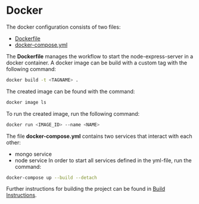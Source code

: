 # Docker

The docker configuration consists of two files:
* [Dockerfile](../../Dockerfile)
* [docker-compose.yml](../../docker-compose.yml)

The **Dockerfile** manages the workflow to start the node-express-server in a docker container.
A docker image can be build with a custom tag with the following command:
```sh
docker build -t <TAGNAME> .
```
The created image can be found with the command:
```sh
docker image ls
```
To run the created image, run the following command:
```sh
docker run <IMAGE_ID> --name <NAME>
```

The file **docker-compose.yml** contains two services that interact with each other:
* mongo service
* node service
In order to start all services defined in the yml-file, run the command:
```sh
docker-compose up --build --detach
```
Further instructions for building the project can be found in [Build Instructions](Build_Instructions).
